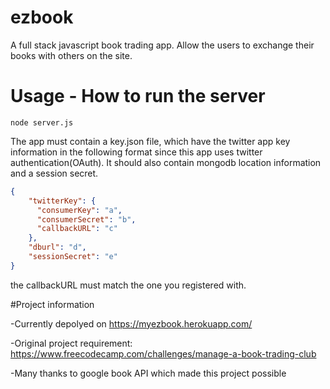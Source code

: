 # ezbook
A full stack javascript book trading app. Allow the users to exchange their books with others on the site.

# Usage - How to run the server
```
node server.js 
```

The app must contain a key.json file, which have the twitter app key information in the following format since this app uses twitter authentication(OAuth). It should also contain mongodb location information and a session secret.

```json
{
    "twitterKey": {
      "consumerKey": "a",
      "consumerSecret": "b",
      "callbackURL": "c"
    },
    "dburl": "d",
    "sessionSecret": "e"
}
```

the callbackURL must match the one you registered with.

#Project information

-Currently depolyed on https://myezbook.herokuapp.com/


-Original project requirement: https://www.freecodecamp.com/challenges/manage-a-book-trading-club


-Many thanks to google book API which made this project possible
